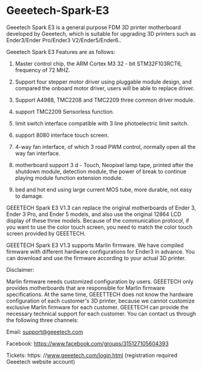 # Geeetech-Spark-E3
Geeetech Spark E3 is a general purpose FDM 3D printer motherboard developed by Geeetech, which is suitable for upgrading 3D printers such as Ender3/Ender Pro/Ender3 V2/Ender5/Ender6.. 
  
Geeetech Spark E3 Features are as follows:

1. Master control chip, the ARM Cortex M3 32 - bit STM32F103RCT6, frequency of 72 MHZ.

2. Support four stepper motor driver using pluggable module design, and compared the onboard motor driver, users will be able to replace driver.

3. Support A4988, TMC2208 and TMC2209 three common driver module.

4. support TMC2209 Sensorless function.

5. limit switch interface compatible with 3 line photoelectric limit switch.

6. support 8080 interface touch screen.

7. 4-way fan interface, of which 3 road PWM control, normally open all the way fan interface.

8. motherboard support 3 d - Touch, Neopixel lamp tape, printed after the shutdown module, detection module, the power of break to continue playing module function extension module.

7. bed and hot end using large current MOS tube, more durable, not easy to damage.

GEEETECH Spark E3 V1.3 can replace the original motherboards of Ender 3, Ender 3 Pro, and Ender 5 models, and also use the original 12864 LCD display of these three models. Because of the communication protocol, if you want to use the color touch screen, you need to match the color touch screen provided by GEEETECH.

GEEETECH Spark E3 V1.3 supports Marlin firmware. We have compiled firmware with different hardware configurations for Ender3 in advance. You can download and use the firmware according to your actual 3D printer.


Disclaimer:

Marlin firmware needs customized configuration by users. GEEETECH only provides motherboards that are responsible for Marlin firmware specifications. At the same time, GEEETTECH does not know the hardware configuration of each customer's 3D printer, because we cannot customize exclusive Marlin firmware for each customer. GEEETECH can provide the necessary technical support for each customer. You can contact us through the following three channels:

Email: support@geeetech.com

Facebook: https://www.facebook.com/groups/315127105604393

Tickets: https: //www.geeetech.com/login.html (registration required Geeetech website account)
